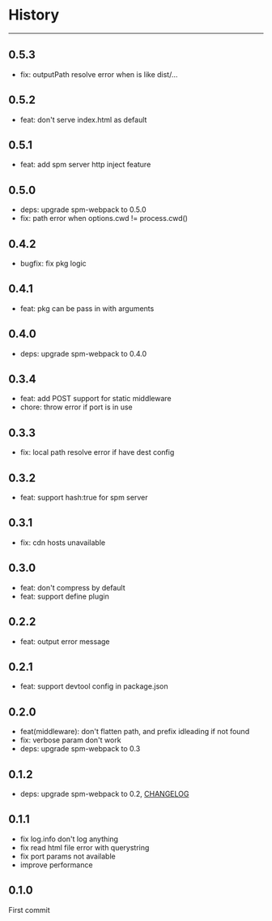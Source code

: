 # History

---

## 0.5.3

- fix: outputPath resolve error when is like dist/...

## 0.5.2

- feat: don't serve index.html as default

## 0.5.1

- feat: add spm server http inject feature

## 0.5.0

- deps: upgrade spm-webpack to 0.5.0
- fix: path error when options.cwd != process.cwd()

## 0.4.2

- bugfix: fix pkg logic

## 0.4.1

- feat: pkg can be pass in with arguments

## 0.4.0

- deps: upgrade spm-webpack to 0.4.0

## 0.3.4

- feat: add POST support for static middleware
- chore: throw error if port is in use

## 0.3.3

- fix: local path resolve error if have dest config

## 0.3.2

- feat: support hash:true for spm server

## 0.3.1

- fix: cdn hosts unavailable

## 0.3.0

- feat: don't compress by default
- feat: support define plugin

## 0.2.2

- feat: output error message

## 0.2.1

- feat: support devtool config in package.json

## 0.2.0

- feat(middleware): don't flatten path, and prefix idleading if not found
- fix: verbose param don't work
- deps: upgrade spm-webpack to 0.3

## 0.1.2

- deps: upgrade spm-webpack to 0.2, [CHANGELOG](https://github.com/spmjs/spm-webpack/blob/master/HISTORY.md)

## 0.1.1

- fix log.info don't log anything
- fix read html file error with querystring
- fix port params not available
- improve performance

## 0.1.0

First commit
